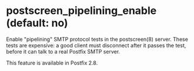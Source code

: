 # postscreen_pipelining_enable (default: no)
 Enable "pipelining" SMTP protocol tests in the postscreen(8)
server. These tests are expensive: a good client must disconnect
after it passes the test, before it can talk to a real Postfix SMTP
server. 


 This feature is available in Postfix 2.8. 


